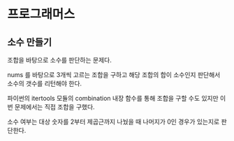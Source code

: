 # 프로그래머스

## 소수 만들기

조합을 바탕으로 소수를 판단하는 문제다.

nums 를 바탕으로 3개씩 고르는 조합을 구하고 해당 조합의 합이 소수인지 판단해서 소수의 갯수를 리턴해야 한다.

파이썬의 itertools 모듈의 combination 내장 함수를 통해 조합을 구할 수도 있지만 이번 문제에서는 직접 조합을 구했다.

소수 여부는 대상 숫자를 2부터 제곱근까지 나눴을 때 나머지가 0인 경우가 있는지로 판단한다.

